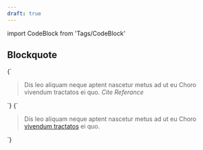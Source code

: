 ```yaml
---
draft: true
---
```


import CodeBlock from 'Tags/CodeBlock'

## Blockquote

<CodeBlock reactLive hideCode caption="Default Blockquote">
{`
<blockquote data-dnb-test="blockquote-default" className="dnb-blockquote">
  Dis leo aliquam neque aptent nascetur metus ad ut eu Choro vivendum tractatos ei quo.
  <cite>Cite Referance</cite>
</blockquote>
`}
</CodeBlock>

<CodeBlock reactLive hideCode caption="Blockquote with graphics on top">
{`
<blockquote data-dnb-test="blockquote-top" className="dnb-blockquote dnb-blockquote--top">
  Dis leo aliquam neque aptent nascetur metus ad ut eu Choro <a className="dnb-anchor" href="/uilib/elements#blockquote">vivendum tractatos</a> ei quo.
</blockquote>
`}
</CodeBlock>
